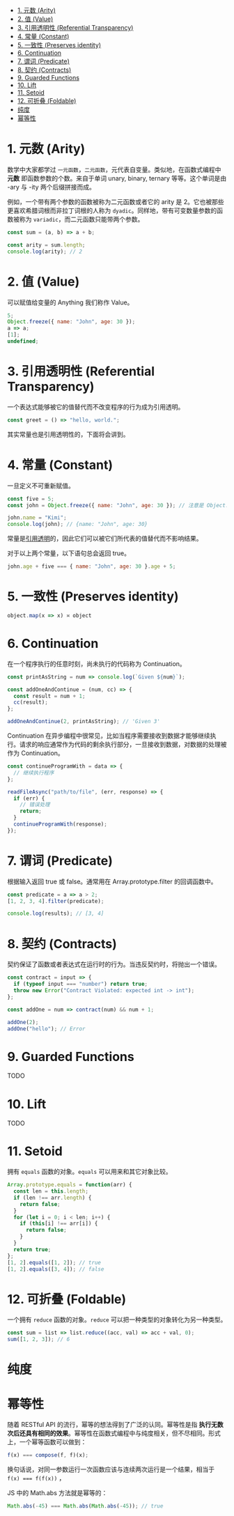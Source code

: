 <!-- TOC -->

- [1. 元数 (Arity)](#1-元数-arity)
- [2. 值 (Value)](#2-值-value)
- [3. 引用透明性 (Referential Transparency)](#3-引用透明性-referential-transparency)
- [4. 常量 (Constant)](#4-常量-constant)
- [5. 一致性 (Preserves identity)](#5-一致性-preserves-identity)
- [6. Continuation](#6-continuation)
- [7. 谓词 (Predicate)](#7-谓词-predicate)
- [8. 契约 (Contracts)](#8-契约-contracts)
- [9. Guarded Functions](#9-guarded-functions)
- [10. Lift](#10-lift)
- [11. Setoid](#11-setoid)
- [12. 可折叠 (Foldable)](#12-可折叠-foldable)
- [纯度](#纯度)
- [幂等性](#幂等性)

<!-- /TOC -->

# 1. 元数 (Arity)

数学中大家都学过 `一元函数`，`二元函数`，元代表自变量。类似地，在函数式编程中 **元数** 即函数参数的个数。来自于单词 unary, binary, ternary 等等。这个单词是由 -ary 与 -ity 两个后缀拼接而成。

例如，一个带有两个参数的函数被称为二元函数或者它的 arity 是 2。它也被那些更喜欢希腊词根而非拉丁词根的人称为 `dyadic`。同样地，带有可变数量参数的函数被称为 `variadic`，而二元函数只能带两个参数。

```js
const sum = (a, b) => a + b;

const arity = sum.length;
console.log(arity); // 2
```

# 2. 值 (Value)

可以赋值给变量的 Anything 我们称作 Value。

```js
5;
Object.freeze({ name: "John", age: 30 });
a => a;
[1];
undefined;
```

# 3. 引用透明性 (Referential Transparency)

一个表达式能够被它的值替代而不改变程序的行为成为引用透明。

```js
const greet = () => "hello, world.";
```

其实常量也是引用透明性的，下面将会讲到。

# 4. 常量 (Constant)

一旦定义不可重新赋值。

```js
const five = 5;
const john = Object.freeze({ name: "John", age: 30 }); // 注意是 Object.freeze 而不是直接赋值

john.name = "Kimi";
console.log(john); // {name: "John", age: 30}
```

常量是[引用透明](#2-引用透明性-referential-transparency)的，因此它们可以被它们所代表的值替代而不影响结果。

对于以上两个常量，以下语句总会返回 true。

```js
john.age + five === { name: "John", age: 30 }.age + 5;
```

# 5. 一致性 (Preserves identity)

```js
object.map(x => x) ≍ object
```

# 6. Continuation

在一个程序执行的任意时刻，尚未执行的代码称为 Continuation。

```js
const printAsString = num => console.log(`Given ${num}`);

const addOneAndContinue = (num, cc) => {
  const result = num + 1;
  cc(result);
};

addOneAndContinue(2, printAsString); // 'Given 3'
```

Continuation 在异步编程中很常见，比如当程序需要接收到数据才能够继续执行。请求的响应通常作为代码的剩余执行部分，一旦接收到数据，对数据的处理被作为 Continuation。

```js
const continueProgramWith = data => {
  // 继续执行程序
};

readFileAsync("path/to/file", (err, response) => {
  if (err) {
    // 错误处理
    return;
  }
  continueProgramWith(response);
});
```

# 7. 谓词 (Predicate)

根据输入返回 true 或 false。通常用在 Array.prototype.filter 的回调函数中。

```js
const predicate = a => a > 2;
[1, 2, 3, 4].filter(predicate);

console.log(results); // [3, 4]
```

# 8. 契约 (Contracts)

契约保证了函数或者表达式在运行时的行为。当违反契约时，将抛出一个错误。

```js
const contract = input => {
  if (typeof input === "number") return true;
  throw new Error("Contract Violated: expected int -> int");
};

const addOne = num => contract(num) && num + 1;

addOne(2);
addOne("hello"); // Error
```

# 9. Guarded Functions

TODO

# 10. Lift

TODO

# 11. Setoid

拥有 `equals` 函数的对象。`equals` 可以用来和其它对象比较。

```js
Array.prototype.equals = function(arr) {
  const len = this.length;
  if (len !== arr.length) {
    return false;
  }
  for (let i = 0; i < len; i++) {
    if (this[i] !== arr[i]) {
      return false;
    }
  }
  return true;
};
[1, 2].equals([1, 2]); // true
[1, 2].equals([3, 4]); // false
```

# 12. 可折叠 (Foldable)

一个拥有 `reduce` 函数的对象。`reduce` 可以把一种类型的对象转化为另一种类型。

```js
const sum = list => list.reduce((acc, val) => acc + val, 0);
sum([1, 2, 3]); // 6
```

# 纯度

# 幂等性

随着 RESTful API 的流行，幂等的想法得到了广泛的认同。幂等性是指 **执行无数次后还具有相同的效果**。幂等性在函数式编程中与纯度相关，但不尽相同。形式上，一个幂等函数可以做到：

```js
f(x) === compose(f, f)(x);
```

换句话说，对同一参数运行一次函数应该与连续两次运行是一个结果，相当于 `f(x) === f(f(x))` ，

JS 中的 Math.abs 方法就是幂等的：

```js
Math.abs(-45) === Math.abs(Math.abs(-45)); // true
```
